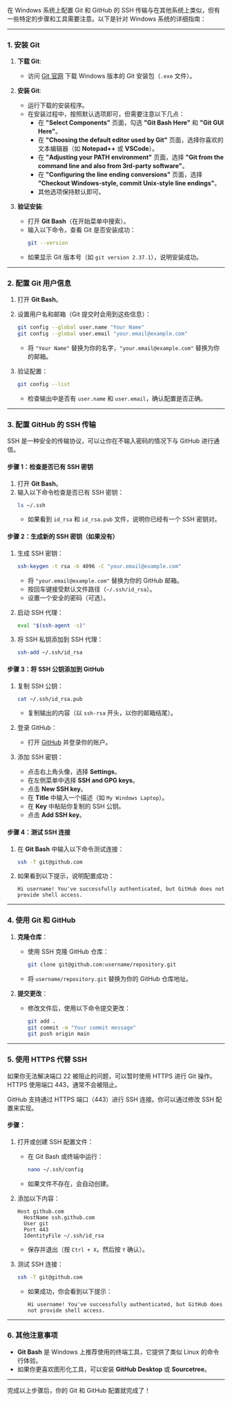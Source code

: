 在 Windows 系统上配置 Git 和 GitHub 的 SSH 传输与在其他系统上类似，但有一些特定的步骤和工具需要注意。以下是针对 Windows 系统的详细指南：

---

### **1. 安装 Git**

1. **下载 Git**:

   - 访问 [Git 官网](https://git-scm.com/) 下载 Windows 版本的 Git 安装包（`.exe` 文件）。

2. **安装 Git**:

   - 运行下载的安装程序。
   - 在安装过程中，按照默认选项即可，但需要注意以下几点：
     - 在 **"Select Components"** 页面，勾选 **"Git Bash Here"** 和 **"Git GUI Here"**。
     - 在 **"Choosing the default editor used by Git"** 页面，选择你喜欢的文本编辑器（如 **Notepad++** 或 **VSCode**）。
     - 在 **"Adjusting your PATH environment"** 页面，选择 **"Git from the command line and also from 3rd-party software"**。
     - 在 **"Configuring the line ending conversions"** 页面，选择 **"Checkout Windows-style, commit Unix-style line endings"**。
     - 其他选项保持默认即可。

3. **验证安装**:
   - 打开 **Git Bash**（在开始菜单中搜索）。
   - 输入以下命令，查看 Git 是否安装成功：
     ```bash
     git --version
     ```
   - 如果显示 Git 版本号（如 `git version 2.37.1`），说明安装成功。

---

### **2. 配置 Git 用户信息**

1. 打开 **Git Bash**。
2. 设置用户名和邮箱（Git 提交时会用到这些信息）：

   ```bash
   git config --global user.name "Your Name"
   git config --global user.email "your.email@example.com"
   ```

   - 将 `"Your Name"` 替换为你的名字，`"your.email@example.com"` 替换为你的邮箱。

3. 验证配置：
   ```bash
   git config --list
   ```
   - 检查输出中是否有 `user.name` 和 `user.email`，确认配置是否正确。

---

### **3. 配置 GitHub 的 SSH 传输**

SSH 是一种安全的传输协议，可以让你在不输入密码的情况下与 GitHub 进行通信。

#### **步骤 1：检查是否已有 SSH 密钥**

1. 打开 **Git Bash**。
2. 输入以下命令检查是否已有 SSH 密钥：
   ```bash
   ls ~/.ssh
   ```
   - 如果看到 `id_rsa` 和 `id_rsa.pub` 文件，说明你已经有一个 SSH 密钥对。

#### **步骤 2：生成新的 SSH 密钥（如果没有）**

1. 生成 SSH 密钥：

   ```bash
   ssh-keygen -t rsa -b 4096 -C "your.email@example.com"
   ```

   - 将 `"your.email@example.com"` 替换为你的 GitHub 邮箱。
   - 按回车键接受默认文件路径（`~/.ssh/id_rsa`）。
   - 设置一个安全的密码（可选）。

2. 启动 SSH 代理：

   ```bash
   eval "$(ssh-agent -s)"
   ```

3. 将 SSH 私钥添加到 SSH 代理：
   ```bash
   ssh-add ~/.ssh/id_rsa
   ```

#### **步骤 3：将 SSH 公钥添加到 GitHub**

1. 复制 SSH 公钥：

   ```bash
   cat ~/.ssh/id_rsa.pub
   ```

   - 复制输出的内容（以 `ssh-rsa` 开头，以你的邮箱结尾）。

2. 登录 GitHub：

   - 打开 [GitHub](https://github.com/) 并登录你的账户。

3. 添加 SSH 密钥：
   - 点击右上角头像，选择 **Settings**。
   - 在左侧菜单中选择 **SSH and GPG keys**。
   - 点击 **New SSH key**。
   - 在 **Title** 中输入一个描述（如 `My Windows Laptop`）。
   - 在 **Key** 中粘贴你复制的 SSH 公钥。
   - 点击 **Add SSH key**。

#### **步骤 4：测试 SSH 连接**

1. 在 **Git Bash** 中输入以下命令测试连接：
   ```bash
   ssh -T git@github.com
   ```
2. 如果看到以下提示，说明配置成功：
   ```
   Hi username! You've successfully authenticated, but GitHub does not provide shell access.
   ```

---

### **4. 使用 Git 和 GitHub**

1. **克隆仓库**：

   - 使用 SSH 克隆 GitHub 仓库：
     ```bash
     git clone git@github.com:username/repository.git
     ```
   - 将 `username/repository.git` 替换为你的 GitHub 仓库地址。

2. **提交更改**：
   - 修改文件后，使用以下命令提交更改：
     ```bash
     git add .
     git commit -m "Your commit message"
     git push origin main
     ```

---

### **5. 使用 HTTPS 代替 SSH**

如果你无法解决端口 22 被阻止的问题，可以暂时使用 HTTPS 进行 Git 操作。HTTPS 使用端口 443，通常不会被阻止。

GitHub 支持通过 HTTPS 端口（443）进行 SSH 连接。你可以通过修改 SSH 配置来实现。

#### **步骤**：

1. 打开或创建 SSH 配置文件：

   - 在 Git Bash 或终端中运行：
     ```bash
     nano ~/.ssh/config
     ```
   - 如果文件不存在，会自动创建。

2. 添加以下内容：

   ```
   Host github.com
     HostName ssh.github.com
     User git
     Port 443
     IdentityFile ~/.ssh/id_rsa
   ```

   - 保存并退出（按 `Ctrl + X`，然后按 `Y` 确认）。

3. 测试 SSH 连接：
   ```bash
   ssh -T git@github.com
   ```
   - 如果成功，你会看到以下提示：
     ```
     Hi username! You've successfully authenticated, but GitHub does not provide shell access.
     ```

---

### **6. 其他注意事项**

- **Git Bash** 是 Windows 上推荐使用的终端工具，它提供了类似 Linux 的命令行体验。
- 如果你更喜欢图形化工具，可以安装 **GitHub Desktop** 或 **Sourcetree**。

---

完成以上步骤后，你的 Git 和 GitHub 配置就完成了！
